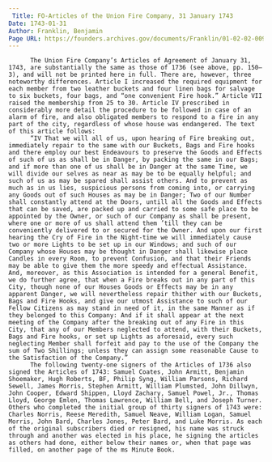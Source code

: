 ```yaml
---
 Title: FO-Articles of the Union Fire Company, 31 January 1743
Date: 1743-01-31
Author: Franklin, Benjamin
Page URL: https://founders.archives.gov/documents/Franklin/01-02-02-0090
---
```


          The Union Fire Company’s Articles of Agreement of January 31, 1743, are substantially the same as those of 1736 (see above, pp. 150–3), and will not be printed here in full. There are, however, three noteworthy differences. Article I increased the required equipment for each member from two leather buckets and four linen bags for salvage to six buckets, four bags, and “one convenient Fire hook.” Article VII raised the membership from 25 to 30. Article IV prescribed in considerably more detail the procedure to be followed in case of an alarm of fire, and also obligated members to respond to a fire in any part of the city, regardless of whose house was endangered. The text of this article follows:
          “IV That we will all of us, upon hearing of Fire breaking out, immediately repair to the same with our Buckets, Bags and Fire hooks and there employ our best Endeavours to preserve the Goods and Effects of such of us as shall be in Danger, by packing the same in our Bags; and if more than one of us shall be in Danger at the same Time, we will divide our selves as near as may be to be equally helpful; and such of us as may be spared shall assist others. And to prevent as much as in us lies, suspicious persons from coming into, or carrying any Goods out of such Houses as may be in Danger; Two of our Number shall constantly attend at the Doors, untill all the Goods and Effects that can be saved, are packed up and carried to some safe place to be appointed by the Owner, or such of our Company as shall be present, where one or more of us shall attend them ’till they can be conveniently delivered to or secured for the Owner. And upon our first hearing the Cry of Fire in the Night-time we will immediately cause two or more Lights to be set up in our Windows; and such of our Company whose Houses may be thought in Danger shall likewise place Candles in every Room, to prevent Confusion, and that their Friends may be able to give them the more speedy and effectual Assistance. And, moreover, as this Association is intended for a general Benefit, we do further agree, that when a Fire breaks out in any part of this City, though none of our Houses Goods or Effects may be in any apparent Danger, we will nevertheless repair thither with our Buckets, Bags and Fire Hooks, and give our utmost Assistance to such of our Fellow Citizens as may stand in need of it, in the same Manner as if they belonged to this Company: And if it shall appear at the next meeting of the Company after the breaking out of any Fire in this City, that any of our Members neglected to attend, with their Buckets, Bags and Fire hooks, or set up Lights as aforesaid, every such neglecting Member shall forfeit and pay to the use of the Company the sum of Two Shillings; unless they can assign some reasonable Cause to the Satisfaction of the Company.”
          The following twenty-one signers of the Articles of 1736 also signed the Articles of 1743: Samuel Coates, John Armitt, Benjamin Shoemaker, Hugh Roberts, BF, Philip Syng, William Parsons, Richard Sewell, James Morris, Stephen Armitt, William Plumsted, John Dillwyn, John Cooper, Edward Shippen, Lloyd Zachary, Samuel Powel, Jr., Thomas Lloyd, George Emlen, Thomas Lawrence, William Bell, and Joseph Turner. Others who completed the initial group of thirty signers of 1743 were: Charles Norris, Reese Meredith, Samuel Neave, William Logan, Samuel Morris, John Bard, Charles Jones, Peter Bard, and Luke Morris. As each of the original subscribers died or resigned, his name was struck through and another was elected in his place, he signing the articles as others had done, either below their names or, when that page was filled, on another page of the ms Minute Book.
        

